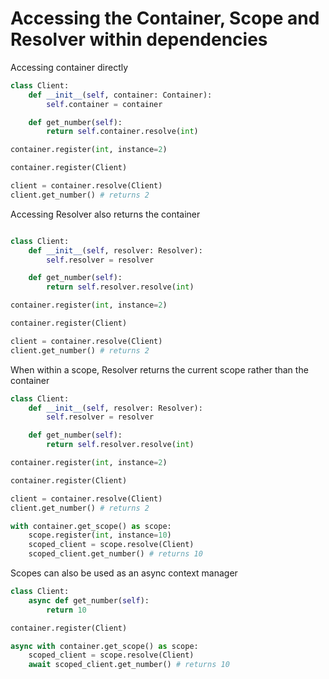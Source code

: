 # Accessing the Container, Scope and Resolver within dependencies

Accessing container directly

```python
class Client:
    def __init__(self, container: Container):
        self.container = container

    def get_number(self):
        return self.container.resolve(int)

container.register(int, instance=2)

container.register(Client)

client = container.resolve(Client)
client.get_number() # returns 2
```

Accessing Resolver also returns the container

```python

class Client:
    def __init__(self, resolver: Resolver):
        self.resolver = resolver

    def get_number(self):
        return self.resolver.resolve(int)

container.register(int, instance=2)

container.register(Client)

client = container.resolve(Client)
client.get_number() # returns 2
```

When within a scope, Resolver returns the current scope rather than the container

```python
class Client:
    def __init__(self, resolver: Resolver):
        self.resolver = resolver

    def get_number(self):
        return self.resolver.resolve(int)

container.register(int, instance=2)

container.register(Client)

client = container.resolve(Client)
client.get_number() # returns 2

with container.get_scope() as scope:
    scope.register(int, instance=10)
    scoped_client = scope.resolve(Client)
    scoped_client.get_number() # returns 10
```

Scopes can also be used as an async context manager

```python
class Client:
    async def get_number(self):
        return 10

container.register(Client)

async with container.get_scope() as scope:
    scoped_client = scope.resolve(Client)
    await scoped_client.get_number() # returns 10
```
